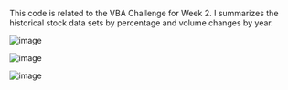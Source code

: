 This code is related to the VBA Challenge for Week 2.  I summarizes the historical stock data sets by percentage and volume changes by year.

![image](https://github.com/flomolaxdad/vba-challenge/assets/123777239/15311234-36a3-4cd6-9c77-af665e22cee5)

![image](https://github.com/flomolaxdad/vba-challenge/assets/123777239/fbe148d8-12a7-49fa-a9b9-9533b05438ff)

![image](https://github.com/flomolaxdad/vba-challenge/assets/123777239/246e909c-ac97-4815-bf45-7706bade808d)
